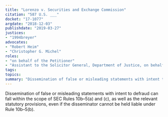 ```yaml
---
title: "Lorenzo v. Securities and Exchange Commission"
citation: "587 U.S. ___"
docket: "17-1077"
argdate: "2018-12-03"
publishdate: "2019-03-27"
justices:
- "1994breyer"
advocates:
- "Robert Heim"
- "Christopher G. Michel"
roles:
- "on behalf of the Petitioner"
- "Assistant to the Solicitor General, Department of Justice, on behalf of the Respondent"
tags:
topics:
summary: "Dissemination of false or misleading statements with intent to defraud can fall within the scope of SEC Rules 10b–5(a) and (c), as well as the relevant statutory provisions, even if the disseminator cannot be held liable under Rule 10b–5(b)."
---
```

Dissemination of false or misleading statements with intent to defraud can fall within the scope of SEC Rules 10b–5(a) and (c), as well as the relevant statutory provisions, even if the disseminator cannot be held liable under Rule 10b–5(b).